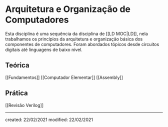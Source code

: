 # Arquitetura e Organização de Computadores
Esta disciplina é uma sequência da disciplina de [[LD MOC|LD]], nela trabalhamos os princípios da arquitetura e organização básica dos componentes de computadores. Foram abordados tópicos desde circuitos digitais até linguagens de baixo nível.

## Teórica
[[Fundamentos]]
[[Computador Elementar]]
[[Assembly]]

## Prática
[[Revisão Verilog]]

---

created: 22/02/2021
modified: 22/02/2021